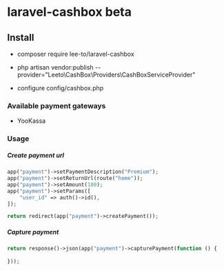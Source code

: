 # laravel-cashbox beta

## Install
- composer require lee-to/laravel-cashbox

- php artisan vendor:publish --provider="Leeto\CashBox\Providers\CashBoxServiceProvider"

- configure config/cashbox.php

### Available payment gateways
- YooKassa

### Usage

##### Create payment url

```php
app("payment")->setPaymentDescription("Premium");
app("payment")->setReturnUrl(route("home"));
app("payment")->setAmount(100);
app("payment")->setParams([
    "user_id" => auth()->id(),
]);

return redirect(app("payment")->createPayment());
```

##### Capture payment

```php
return response()->json(app("payment")->capturePayment(function () {
    
}));
```
